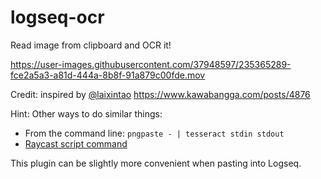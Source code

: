 # logseq-ocr

Read image from clipboard and OCR it!

https://user-images.githubusercontent.com/37948597/235365289-fce2a5a3-a81d-444a-8b8f-91a879c00fde.mov

Credit: inspired by [@laixintao](https://github.com/laixintao) https://www.kawabangga.com/posts/4876

Hint: Other ways to do similar things:
- From the command line: `pngpaste - | tesseract stdin stdout`
- [Raycast script command](https://github.com/raycast/script-commands/blob/master/commands/conversions/clipboard-ocr.sh)

This plugin can be slightly more convenient when pasting into Logseq.
